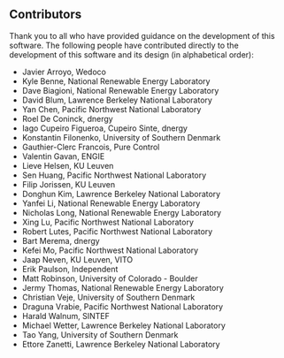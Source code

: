 ## Contributors

Thank you to all who have provided guidance on the development of this software.  The following people have contributed directly to the development of this software and its design (in alphabetical order):

- Javier Arroyo, Wedoco
- Kyle Benne, National Renewable Energy Laboratory
- Dave Biagioni, National Renewable Energy Laboratory
- David Blum, Lawrence Berkeley National Laboratory
- Yan Chen, Pacific Northwest National Laboratory
- Roel De Coninck, dnergy
- Iago Cupeiro Figueroa, Cupeiro Sinte, dnergy
- Konstantin Filonenko, University of Southern Denmark
- Gauthier-Clerc Francois, Pure Control
- Valentin Gavan, ENGIE
- Lieve Helsen, KU Leuven
- Sen Huang, Pacific Northwest National Laboratory
- Filip Jorissen, KU Leuven
- Donghun Kim, Lawrence Berkeley National Laboratory
- Yanfei Li, National Renewable Energy Laboratory
- Nicholas Long, National Renewable Energy Laboratory
- Xing Lu, Pacific Northwest National Laboratory
- Robert Lutes, Pacific Northwest National Laboratory
- Bart Merema, dnergy
- Kefei Mo, Pacific Northwest National Laboratory
- Jaap Neven, KU Leuven, VITO
- Erik Paulson, Independent
- Matt Robinson, University of Colorado - Boulder
- Jermy Thomas, National Renewable Energy Laboratory
- Christian Veje, University of Southern Denmark
- Draguna Vrabie, Pacific Northwest National Laboratory
- Harald Walnum, SINTEF
- Michael Wetter, Lawrence Berkeley National Laboratory
- Tao Yang, University of Southern Denmark
- Ettore Zanetti, Lawrence Berkeley National Laboratory
